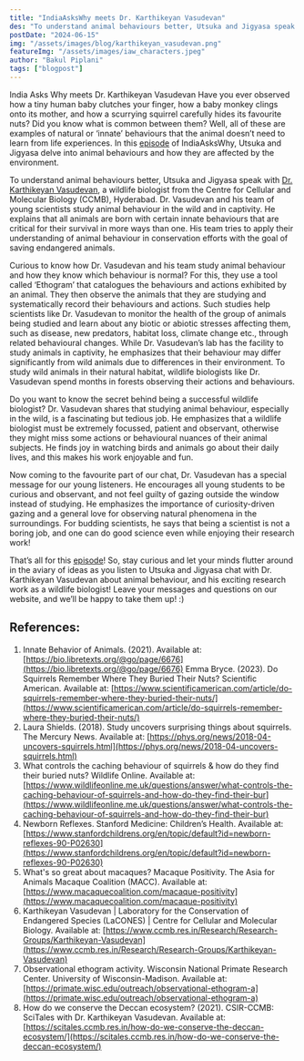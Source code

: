 ```yaml
---
title: "IndiaAsksWhy meets Dr. Karthikeyan Vasudevan"
des: "To understand animal behaviours better, Utsuka and Jigyasa speak with Dr. Karthikeyan Vasudevan, a wildlife biologist from the Centre for Cellular and Molecular Biology (CCMB), Hyderabad. Dr. Vasudevan and his team of young scientists study animal behaviour in the wild and in captivity. He explains that all animals are born with certain innate behaviours that are critical for their survival in more ways than one. His team tries to apply their understanding of animal behaviour in conservation efforts with the goal of saving endangered animals."
postDate: "2024-06-15"
img: "/assets/images/blog/karthikeyan_vasudevan.png"
featureImg: "/assets/images/iaw_characters.jpeg"
author: "Bakul Piplani"
tags: ["blogpost"]
---
```

India Asks Why meets Dr. Karthikeyan Vasudevan
Have you ever observed how a tiny human baby clutches your finger, how a baby monkey clings onto its mother, and how a scurrying squirrel carefully hides its favourite nuts? Did you know what is common between them? Well, all of these are examples of natural or ‘innate’ behaviours that the animal doesn’t need to learn from life experiences. In this [episode](https://www.indiaaskswhy.org/episode/2022-09-15-why-do-some-squrriels-bury-nuts/) of IndiaAsksWhy, Utsuka and Jigyasa delve into animal behaviours and how they are affected by the environment.

To understand animal behaviours better, Utsuka and Jigyasa speak with [Dr. Karthikeyan Vasudevan](https://www.ccmb.res.in/Research/Research-Groups/Karthikeyan-Vasudevan), a wildlife biologist from the Centre for Cellular and Molecular Biology (CCMB), Hyderabad. Dr. Vasudevan and his team of young scientists study animal behaviour in the wild and in captivity. He explains that all animals are born with certain innate behaviours that are critical for their survival in more ways than one. His team tries to apply their understanding of animal behaviour in conservation efforts with the goal of saving endangered animals.

Curious to know how Dr. Vasudevan and his team study animal behaviour and how they know which behaviour is normal? For this, they use a tool called ‘Ethogram’ that catalogues the behaviours and actions exhibited by an animal. They then observe the animals that they are studying and systematically record their behaviours and actions. Such studies help scientists like Dr. Vasudevan to monitor the health of the group of animals being studied and learn about any biotic or abiotic stresses affecting them, such as disease, new predators, habitat loss, climate change etc., through related behavioural changes. While Dr. Vasudevan’s lab has the facility to study animals in captivity, he emphasizes that their behaviour may differ significantly from wild animals due to differences in their environment. To study wild animals in their natural habitat, wildlife biologists like Dr. Vasudevan spend months in forests observing their actions and behaviours.

Do you want to know the secret behind being a successful wildlife biologist? Dr. Vasudevan shares that studying animal behaviour, especially in the wild, is a fascinating but tedious job. He emphasizes that a wildlife biologist must be extremely focussed, patient and observant, otherwise they might miss some actions or behavioural nuances of their animal subjects. He finds joy in watching birds and animals go about their daily lives, and this makes his work enjoyable and fun.

Now coming to the favourite part of our chat, Dr. Vasudevan has a special message for our young listeners. He encourages all young students to be curious and observant, and not feel guilty of gazing outside the window instead of studying. He emphasizes the importance of curiosity-driven gazing and a general love for observing natural phenomena in the surroundings. For budding scientists, he says that being a scientist is not a boring job, and one can do good science even while enjoying their research work!

That’s all for this [episode](https://www.indiaaskswhy.org/episode/2022-09-15-why-do-some-squrriels-bury-nuts/)! So, stay curious and let your minds flutter around in the aviary of  ideas as you listen to Utsuka and Jigyasa chat with Dr. Karthikeyan Vasudevan about animal behaviour, and his exciting research work as a wildlife biologist! Leave your messages and questions on our website, and we’ll be happy to take them up! :)

## References:
1. Innate Behavior of Animals. (2021). Available at: [https://bio.libretexts.org/@go/page/6676](https://bio.libretexts.org/@go/page/6676)
Emma Bryce. (2023). Do Squirrels Remember Where They Buried Their Nuts? Scientific American. Available at: [https://www.scientificamerican.com/article/do-squirrels-remember-where-they-buried-their-nuts/](https://www.scientificamerican.com/article/do-squirrels-remember-where-they-buried-their-nuts/)
1. Laura Shields. (2018). Study uncovers surprising things about squirrels. The Mercury News. Available at: [https://phys.org/news/2018-04-uncovers-squirrels.html](https://phys.org/news/2018-04-uncovers-squirrels.html)
1. What controls the caching behaviour of squirrels & how do they find their buried nuts? Wildlife Online. Available at: [https://www.wildlifeonline.me.uk/questions/answer/what-controls-the-caching-behaviour-of-squirrels-and-how-do-they-find-their-bur](https://www.wildlifeonline.me.uk/questions/answer/what-controls-the-caching-behaviour-of-squirrels-and-how-do-they-find-their-bur)
1. Newborn Reflexes. Stanford Medicine: Children’s Health. Available at: [https://www.stanfordchildrens.org/en/topic/default?id=newborn-reflexes-90-P02630](https://www.stanfordchildrens.org/en/topic/default?id=newborn-reflexes-90-P02630)
1. What's so great about macaques? Macaque Positivity. The Asia for Animals Macaque Coalition (MACC). Available at: [https://www.macaquecoalition.com/macaque-positivity](https://www.macaquecoalition.com/macaque-positivity)
1. Karthikeyan Vasudevan | Laboratory for the Conservation of Endangered Species (LaCONES) | Centre for Cellular and Molecular Biology. Available at: [https://www.ccmb.res.in/Research/Research-Groups/Karthikeyan-Vasudevan](https://www.ccmb.res.in/Research/Research-Groups/Karthikeyan-Vasudevan)
1. Observational ethogram activity. Wisconsin National Primate Research Center. University of Wisconsin-Madison. Available at: [https://primate.wisc.edu/outreach/observational-ethogram-a](https://primate.wisc.edu/outreach/observational-ethogram-a)
1. How do we conserve the Deccan ecosystem? (2021). CSIR-CCMB: SciTales with Dr. Karthikeyan Vasudevan. Available at: [https://scitales.ccmb.res.in/how-do-we-conserve-the-deccan-ecosystem/](https://scitales.ccmb.res.in/how-do-we-conserve-the-deccan-ecosystem/)